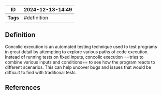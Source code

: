| ID       | 2024-12-13-14:49 |
| -------- | ---------------- |
| **Tags** | #definition      |
## Definition

Concolic execution is an automated testing technique used to test programs in great detail by attempting to explore various paths of code execution. Instead of running tests on fixed inputs, concolic execution ==tries to combine various inputs and conditions== to see how the program reacts to different scenarios. This can help uncover bugs and issues that would be difficult to find with traditional tests.



## References
